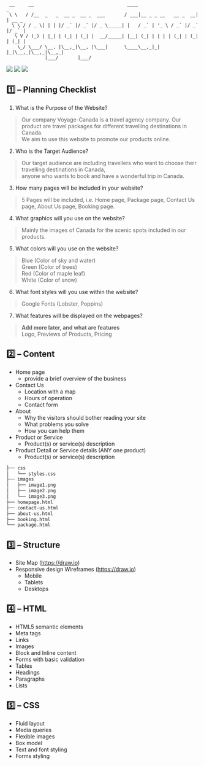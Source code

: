 ```
 __     __                                  ____                      _       
 \ \   / /__  _   _  __ _  __ _  ___       / ___|__ _ _ __   __ _  __| | __ _
  \ \ / / _ \| | | |/ _` |/ _` |/ _ \_____| |   / _` | '_ \ / _` |/ _` |/ _` |
   \ V / (_) | |_| | (_| | (_| |  __/_____| |__| (_| | | | | (_| | (_| | (_| |
    \_/ \___/ \__, |\__,_|\__, |\___|      \____\__,_|_| |_|\__,_|\__,_|\__,_|
              |___/       |___/    
```

![](https://img.shields.io/badge/CSAT-2020F-green)
![](https://img.shields.io/badge/CSD-1113__8-blue)
![](https://img.shields.io/badge/WEB%20TECHNOLOGIES-Group%201-orange)


## :one: – Planning Checklist

1. What is the Purpose of the Website?
> Our company Voyage-Canada is a travel agency company.
> Our product are travel packages for different travelling destinations in Canada.  
> We aim to use this website to promote our products online.

2. Who is the Target Audience?
> Our target audience are including travellers who want to choose their travelling destinations in Canada,  
> anyone who wants to book and have a wonderful trip in Canada.

3. How many pages will be included in your website?
> 5 Pages will be included, i.e. Home page, Package page, Contact Us page, About Us page, Booking page.

4. What graphics will you use on the website?
> Mainly the images of Canada for the scenic spots included in our products.

5. What colors will you use on the website?
> Blue (Color of sky and water)  
> Green (Color of trees)  
> Red (Color of maple leaf)  
> White (Color of snow)

6. What font styles will you use within the website?
> Google Fonts (Lobster, Poppins)

7. What features will be displayed on the webpages?
> **Add more later, and what are features**  
> Logo, Previews of Products, Pricing


## :two: – Content

* Home page
  * provide a brief overview of the business
* Contact Us
  * Location with a map
  * Hours of operation
  * Contact form
* About
  * Why the visitors should bother reading your site
  * What problems you solve
  * How you can help them
* Product or Service
  * Product(s) or service(s) description
* Product Detail or Service details (ANY one product)
  * Product(s) or service(s) description

```bash
├── css
│   └── styles.css
├── images
│   ├── image1.png
│   ├── image2.png
│   └── image3.png
├── homepage.html
├── contact-us.html
├── about-us.html
├── booking.html
└── package.html
```


## :three: – Structure

* Site Map (https://draw.io)
* Responsive design Wireframes (https://draw.io)
  * Mobile
  * Tablets
  * Desktops


## :four: – HTML

* HTML5 semantic elements
* Meta tags
* Links
* Images
* Block and Inline content
* Forms with basic validation
* Tables
* Headings
* Paragraphs
* Lists


## :five: – CSS

* Fluid layout
* Media queries
* Flexible images
* Box model
* Text and font styling
* Forms styling
